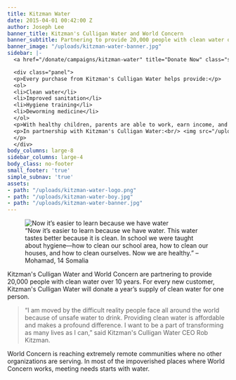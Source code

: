 ```yaml
---
title: Kitzman Water
date: 2015-04-01 00:42:00 Z
author: Joseph Lee
banner_title: Kitzman's Culligan Water and World Concern
banner_subtitle: Partnering to provide 20,000 people with clean water over 10 years.
banner_image: "/uploads/kitzman-water-banner.jpg"
sidebar: |-
  <a href="/donate/campaigns/kitzman-water" title="Donate Now" class="secondary button medium-12">Donate Now »</a>

  <div class="panel">
  <p>Every purchase from Kitzman's Culligan Water helps provide:</p>
  <ol>
  <li>Clean water</li>
  <li>Improved sanitation</li>
  <li>Hygiene training</li>
  <li>Deworming medicine</li>
  </ol>
  <p>With healthy children, parents are able to work, earn income, and feed their families. It all begins with water.  Increase the impact of this partnership with a gift. It costs just $20 to provide clean water to one person like Mohamad. </p>
  <p>In partnership with Kitzman's Culligan Water:<br/> <img src="/uploads/kitzman-water-logo.png" alt="Kitzman Water"/>
  </p>
  </div>
body_columns: large-8
sidebar_columns: large-4
body_class: no-footer
small_footer: 'true'
simple_subnav: 'true'
assets:
- path: "/uploads/kitzman-water-logo.png"
- path: "/uploads/kitzman-water-boy.jpg"
- path: "/uploads/kitzman-water-banner.jpg"
---
```


<figure class="caption-image large-5 small-6 right">
      <img src="/uploads/kitzman-water-boy.jpg" alt="Now it’s easier to learn because we have water">
      <figcaption class="caption">
        “Now it’s easier to learn because we have water. This water tastes better because it is clean. In school we were taught about hygiene—how to clean our school area, how to clean our houses, and how to clean ourselves. Now we are healthy.”
– Mohamad, 14 Somalia
      </figcaption>
      </figure>

<p class="large">Kitzman's Culligan Water and World Concern are partnering to provide 20,000 people with clean water over 10 years. For every new customer, Kitzman's Culligan Water will donate a year’s supply of clean water for one person.</p>

> “I am moved by the difficult reality people face all around the world because of unsafe water to drink. Providing clean water is affordable and makes a profound difference.  I want to be a part of transforming as many lives as I can,” said Kitzman's Culligan Water CEO Rob Kitzman.

World Concern is reaching extremely remote communities where no other organizations are serving. In most of the impoverished places where World Concern works, meeting needs starts with water.
